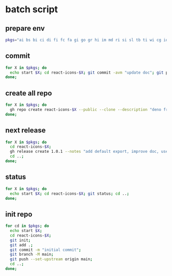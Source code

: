 # batch script

## prepare env

```bash
pkgs="ai bs bi ci di fi fc fa gi go gr hi im md ri si sl tb ti wi cg io hi2 io5 tfi vsc lu rx"
```

## commit
```bash
for X in $pkgs; do
  echo start $X; cd react-icons-$X; git commit -avm "update doc"; git push; cd ..;
done;
```

## create all repo
```bash
for X in $pkgs; do
  gh repo create react-icons-$X --public --clone --description "deno fresh react-icons for ai"  --disable-issues --disable-wiki
done;
```

## next release
```bash
for X in $pkgs; do
  cd react-icons-$X; 
  gh release create 1.0.1 --notes "add default export, improve doc, use jsdelivr";
  cd ..;
done;
```

## status
```bash
for X in $pkgs; do
  echo start $X; cd react-icons-$X; git status; cd ..;
done;
```

## init repo
```bash
for cd in $pkgs; do
  echo start $X;
  cd react-icons-$X;
  git init;
  git add .;
  git commit -m "initial commit";
  git branch -M main;
  git push --set-upstream origin main;
  cd ..;
done;
```


